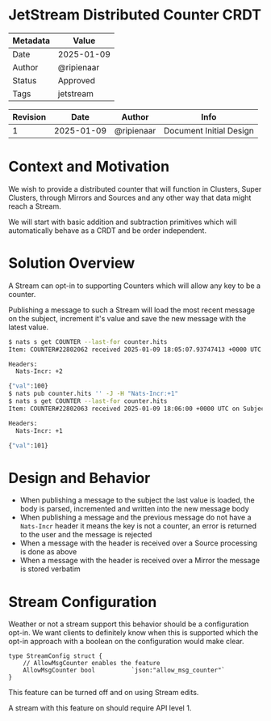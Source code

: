 # JetStream Distributed Counter CRDT

| Metadata | Value      |
|----------|------------|
| Date     | 2025-01-09 |
| Author   | @ripienaar |
| Status   | Approved   |
| Tags     | jetstream  |

| Revision | Date       | Author     | Info                    |
|----------|------------|------------|-------------------------|
| 1        | 2025-01-09 | @ripienaar | Document Initial Design |

# Context and Motivation

We wish to provide a distributed counter that will function in Clusters, Super Clusters, through Mirrors and Sources
and any other way that data might reach a Stream.

We will start with basic addition and subtraction primitives which will automatically behave as a CRDT and be order independent.

# Solution Overview

A Stream can opt-in to supporting Counters which will allow any key to be a counter.

Publishing a message to such a Stream will load the most recent message on the subject, increment it's value and save the new message with the latest value.

```bash
$ nats s get COUNTER --last-for counter.hits
Item: COUNTER#22802062 received 2025-01-09 18:05:07.93747413 +0000 UTC on Subject counter.hits

Headers:
  Nats-Incr: +2

{"val":100}
$ nats pub counter.hits '' -J -H "Nats-Incr:+1"
$ nats s get COUNTER --last-for counter.hits
Item: COUNTER#22802063 received 2025-01-09 18:06:00 +0000 UTC on Subject counter.hits

Headers:
  Nats-Incr: +1

{"val":101}
```

# Design and Behavior

 * When publishing a message to the subject the last value is loaded, the body is parsed, incremented and written 
   into the new message body
 * When publishing a message and the previous message do not have a `Nats-Incr` header it means the key is not a 
   counter, an error is returned to the user and the message is rejected
 * When a message with the header is received over a Source processing is done as above
 * When a message with the header is received over a Mirror the message is stored verbatim


# Stream Configuration

Weather or not a stream support this behavior should be a configuration opt-in. We want clients to definitely know
when this is supported which the opt-in approach with a boolean on the configuration would make clear.

```golang
type StreamConfig struct {
	// AllowMsgCounter enables the feature
	AllowMsgCounter bool          `json:"allow_msg_counter"`
}
```

This feature can be turned off and on using Stream edits.

A stream with this feature on should require API level 1.
